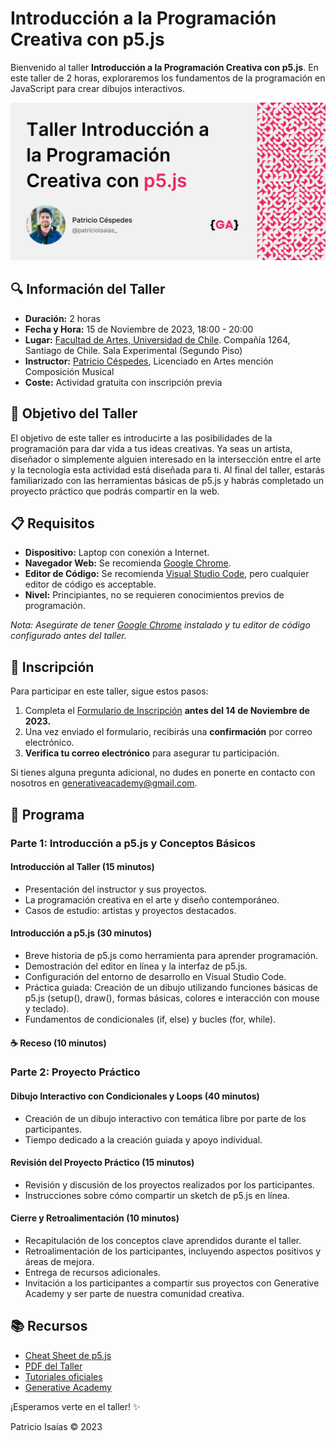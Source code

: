 # Introducción a la Programación Creativa con p5.js

Bienvenido al taller **Introducción a la Programación Creativa con p5.js**. En este taller de 2 horas, exploraremos los fundamentos de la programación en JavaScript para crear dibujos interactivos.

<img src="recursos/portada.png" alt="p5.js Logo" title="p5.js" width="600"/>

## 🔍 Información del Taller

- **Duración:** 2 horas
- **Fecha y Hora:** 15 de Noviembre de 2023, 18:00 - 20:00
- **Lugar:** [Facultad de Artes, Universidad de Chile](https://maps.app.goo.gl/jWLTspcBS5QZggna6). Compañía 1264, Santiago de Chile. Sala Experimental (Segundo Piso)
- **Instructor:** [Patricio Céspedes](https://patricio-isaias.super.site/), Licenciado en Artes mención Composición Musical
- **Coste:** Actividad gratuita con inscripción previa

## 🎯 Objetivo del Taller

El objetivo de este taller es introducirte a las posibilidades de la programación para dar vida a tus ideas creativas. Ya seas un artista, diseñador o simplemente alguien interesado en la intersección entre el arte y la tecnología esta actividad está diseñada para ti. Al final del taller, estarás familiarizado con las herramientas básicas de p5.js y habrás completado un proyecto práctico que podrás compartir en la web.

## 📋 Requisitos

- **Dispositivo:** Laptop con conexión a Internet.
- **Navegador Web:** Se recomienda [Google Chrome](https://www.google.com/intl/es_es/chrome/).
- **Editor de Código:** Se recomienda [Visual Studio Code](https://code.visualstudio.com/), pero cualquier editor de código es acceptable.
- **Nivel:** Principiantes, no se requieren conocimientos previos de programación.

_Nota: Asegúrate de tener [Google Chrome](https://www.google.com/intl/es_es/chrome/) instalado y tu editor de código configurado antes del taller._

## 📝 Inscripción

Para participar en este taller, sigue estos pasos:

1. Completa el [Formulario de Inscripción]() **antes del 14 de Noviembre de 2023.**
2. Una vez enviado el formulario, recibirás una **confirmación** por correo electrónico.
3. **Verifica tu correo electrónico** para asegurar tu participación.

Si tienes alguna pregunta adicional, no dudes en ponerte en contacto con nosotros en [generativeacademy@gmail.com](mailto:generativeacademy@gmail.com).

## 📖 Programa

### Parte 1: Introducción a p5.js y Conceptos Básicos

#### Introducción al Taller (15 minutos)

- Presentación del instructor y sus proyectos.
- La programación creativa en el arte y diseño contemporáneo.
- Casos de estudio: artistas y proyectos destacados.

#### Introducción a p5.js (30 minutos)

- Breve historia de p5.js como herramienta para aprender programación.
- Demostración del editor en línea y la interfaz de p5.js.
- Configuración del entorno de desarrollo en Visual Studio Code.
- Práctica guiada: Creación de un dibujo utilizando funciones básicas de p5.js (setup(), draw(), formas básicas, colores e interacción con mouse y teclado).
- Fundamentos de condicionales (if, else) y bucles (for, while).

#### ☕ Receso (10 minutos)

### Parte 2: Proyecto Práctico

#### Dibujo Interactivo con Condicionales y Loops (40 minutos)

- Creación de un dibujo interactivo con temática libre por parte de los participantes.
- Tiempo dedicado a la creación guiada y apoyo individual.

#### Revisión del Proyecto Práctico (15 minutos)

- Revisión y discusión de los proyectos realizados por los participantes.
- Instrucciones sobre cómo compartir un sketch de p5.js en línea.

#### Cierre y Retroalimentación (10 minutos)

- Recapitulación de los conceptos clave aprendidos durante el taller.
- Retroalimentación de los participantes, incluyendo aspectos positivos y áreas de mejora.
- Entrega de recursos adicionales.
- Invitación a los participantes a compartir sus proyectos con Generative Academy y ser parte de nuestra comunidad creativa.

## 📚 Recursos

- [Cheat Sheet de p5.js](/recursos/p5js-cheatsheet.png)
- [PDF del Taller]()
- [Tutoriales oficiales](https://p5js.org/es/learn/)
- [Generative Academy](https://www.instagram.com/generative.academy/)

¡Esperamos verte en el taller! ✨

Patricio Isaías © 2023
